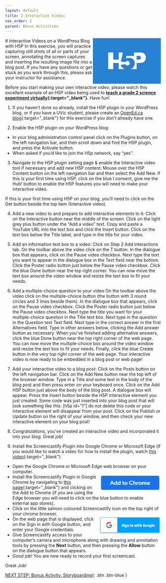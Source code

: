 ```yaml
---
layout: default
title: 2-Interactive Videos
nav_order: 2
parent: Bonus Activities
---
```

<img src="images/h5p.png" style="float:right;width:220px" alt="H5P logo"> 
# Interactive Videos on a WordPress Blog with H5P
In this exercise, you will practice capturing still shots of all or parts of your screen, annotating the screen captures and inserting the resulting image file into a blog post. If you have any questions or get stuck as you work through this, please ask your instructor for assistance.

Before you start making your own interactive video, please watch this excellent example of an H5P video being used to **[teach a grade 2 science experiment virtually](https://brittanyseducblog.opened.ca/2020/10/03/science-demonstration-video){:target="_blank"}**. Have fun!  

1. If you haven’t done so already, install the H5P plugin in your WordPress blog, or if you have a UVic student, please create an [OpenEd.ca blog](https://opened.ca/get-started/){:target="_blank"} for this exercise if you don’t already have one.

2. Enable the H5P plugin on your WordPress blog:
- In your blog administration control panel click on the Plugins button, on the left navigation bar, and then scroll down and find the H5P plugin, and press the Activate button.
- When asked if you’d like to join the H5p network, say “yes”.



3. Navigate to the H5P plugin setting page & enable the Interactive video tool if necessary and add new H5P content:
Mouse over the H5P Content button on the left navigation bar and then select the Add New.
If this is your first time using H5P, click on the blue I consent, give me the Hub! button to enable the H5P features you will need to make your interactive video.


If this is your first time using H5P on your blog, you’ll need to click on the Get button beside the top item (Interactive video).



4. Add a new video to and prepare to add interactive elements to it:
Click on the Interactive button near the middle of the screen.
Click on the light grey plus button under the “Add a video” text.
Copy and paste a YouTube URL into the text box and click the Insert button.
Click on the text box below the Title label, and type in the title for your video.



5. Add an information text box to a video:
Click on Step 2 Add interactions tab.
On the toolbar above the video click on the T button.
In the dialogue box that appears, click on the Pause video checkbox.
Next type the text you want to appear in the dialogue box in the Text field near the bottom.
Click the Poster radio button just below the Pause video checkbox.
Click the blue Done button near the top right corner.
You can now move the text box around the video window and resize the text box to fit your needs.


6. Add a multiple-choice question to your video
On the toolbar above the video click on the multiple-choice button (the button with 3 round circles and 3 lines beside them).
In the dialogue box that appears, click on the Pause video checkbox.
Click the Poster radio button just below the Pause video checkbox.
Next type the title you want for your multiple-choice question in the Title text box.
Next type in the question in the Question text Text field.
Next type in the correct answer in the first Alternatives field.
Type in other answers below, clicking the Add answer button as necessary.
When you’ve finished adding alternative answers, click the blue Done button near the top right corner of the web page.
You can now move the multiple-choice box around the video window and resize the text box to fit your needs.
Finally, click the blue Create button in the very top right corner of the web page. Your interactive video is now ready to be embedded in a blog post or web page!



7. Add your interactive video to a blog post:
Click on the Posts button on the left navigation bar.
Click on the Add New button near the top left of the browser window.
Type in a Title and some text in the body of the blog post and then press enter on your keyboard once.
Click on the Add H5P button just above the body of the blog post.
A dialogue box will appear. Press the Insert button beside the H5P interactive element you just created.
Some code was just inserted into your blog post that will look something like this: [h5p id=”1”] do not delete this code or your interactive element will disappear from your post.
Click on the Publish or Update button on the right of your window, and then check your new interactive element on your blog post!


8. Congratulations, you’ve created an interactive video and incorporated it into your blog. Great job!

1. Install the Screencastify Plugin into Google Chrome or Microsoft Edge (if you would like to watch a video for how to install the plugin, watch [this video](http://bit.ly/2mtNP3E){:target="_blank"}
- Open the Google Chrome or Microsoft Edge web browser on your computer.   
- <img src="images/screencastify-02.png" style="float:right;width:200px" alt="Add to Chrome button">  Install the Screencastify Plugin in Google Chrome by navigating to [this page](https://chrome.google.com/webstore/detail/screencastify-screen-vide/mmeijimgabbpbgpdklnllpncmdofkcpn?hl=en){:target="_blank"} and clicking on the Add to Chrome (if you are using the Edge browser you will need to click on the blue button to enable external app stores).
- Click on the little salmon coloured Screencastify icon on the top right of your chrome browser.
- <img src="images/screencastify-03.png" style="float:right;width:200px" alt="Google sign in picture">  On the web page that is displayed, click on the Sign in with Google button, and enter your Google credentials.
- Give Screencastify access to your computer’s camera and microphone along with drawing and annotation tools by pressing the **Next** button, and then pressing the **Allow** button on the dialogue button that appears.
- Good job! You are now ready to record your first screencast.

Great Job!<br>

[NEXT STEP: Bonus Activity: Storyboarding](storyboarding.html){: .btn .btn-blue }

